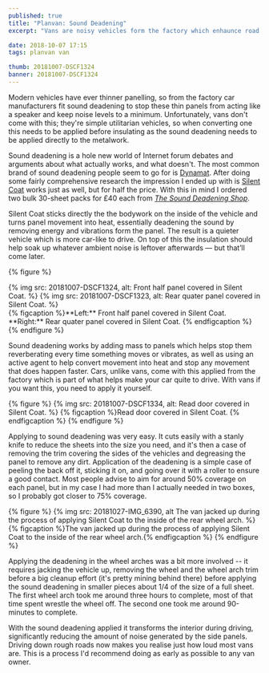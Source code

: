 ```yaml
---
published: true
title: "Planvan: Sound Deadening"
excerpt: "Vans are noisy vehicles form the factory which enhaunce road noise. This post looks at applying sound deadening to stop this from happening."

date: 2018-10-07 17:15
tags: planvan van

thumb: 20181007-DSCF1324
banner: 20181007-DSCF1324
---
```


Modern vehicles have ever thinner panelling, so from the factory car manufacturers fit sound deadening to stop these thin panels from acting like a speaker and keep noise levels to a minimum. Unfortunately, vans don't come with this; they're simple utilitarian vehicles, so when converting one this needs to be applied before insulating as the sound deadening needs to be applied directly to the metalwork. 

Sound deadening is a hole new world of Internet forum debates and arguments about what actually works, and what doesn't. The most common brand of sound deadening people seem to go for is [Dynamat](http://www.dynamat.com). After doing some fairly comprehensive research the impression I ended up with is [Silent Coat](https://www.silentcoat.co.uk) works just as well, but for half the price. With this in mind I ordered two bulk 30-sheet packs for £40 each from _[The Sound Deadening Shop](https://www.deadening.co.uk)_. 

Silent Coat sticks directly the the bodywork on the inside of the vehicle and turns panel movement into heat, essentially deadening the sound by removing energy and vibrations form the panel. The result is a quieter vehicle which is more car-like to drive. On top of this the insulation should help soak up whatever ambient noise is leftover afterwards — but that’ll come later. 

{% figure %}
  <div class="row pair">
    {% img src: 20181007-DSCF1324, alt: Front half panel covered in Silent Coat. %}
    {% img src: 20181007-DSCF1323, alt: Rear quater panel covered in Silent Coat. %}
  </div>
  {% figcaption %}**Left:** Front half panel covered in Silent Coat. 
  **Right:** Rear quater panel covered in Silent Coat. {% endfigcaption %}
{% endfigure %}

Sound deadening works by adding mass to panels which helps stop them reverberating every time something moves or vibrates, as well as using an active agent to help convert movement into heat and stop any movement that does happen faster. Cars, unlike vans, come with this applied from the factory which is part of what helps make your car quite to drive. With vans if you want this, you need to apply it yourself. 

{% figure %}
  {% img src: 20181007-DSCF1334, alt: Read door covered in Silent Coat. %}
  {% figcaption %}Read door covered in Silent Coat. {% endfigcaption %}
{% endfigure %}

Applying to sound deadening was very easy. It cuts easily with a stanly knife to reduce the sheets into the size you need, and it's then a case of removing the trim covering the sides of the vehicles and degreasing the panel to remove any dirt. Application of the deadening is a simple case of peeling the back off it, sticking it on, and going over it with a roller to ensure a good contact. Most people advise to aim for around 50% coverage on each panel, but in my case I had more than I actually needed in two boxes, so I probably got closer to 75% coverage. 

{% figure %}
  {% img src: 20181027-IMG_6390, alt The van jacked up during the process of applying Silent Coat to the inside of the rear wheel arch. %}
  {% figcaption %}The van jacked up during the process of applying Silent Coat to the inside of the rear wheel arch.{% endfigcaption %}
{% endfigure %}

Applying the deadening in the wheel arches was a bit more involved -- it requires jacking the vehicle up, removing the wheel and the wheel arch trim before a big cleanup effort (it's pretty mining behind there) before applying the sound deadening in smaller pieces about 1/4 of the size of a full sheet. The first wheel arch took me around three hours to complete, most of that time spent wrestle the wheel off. The second one took me around 90-minutes to complete. 

With the sound deadening applied it transforms the interior during driving, significantly reducing the amount of noise generated by the side panels. Driving down rough roads now makes you realise just how loud most vans are. This is a process I'd recommend doing as early as possible to any van owner. 
